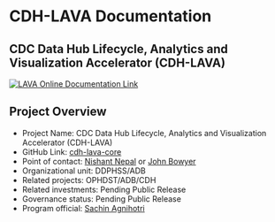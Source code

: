 # CDH-LAVA Documentation

## CDC Data Hub Lifecycle, Analytics and Visualization Accelerator (CDH-LAVA)

[![LAVA Online Documentation Link](docs/_images/web/doc_hero_0.png)](https://improved-adventure-93q4g66.pages.github.io/)

## Project Overview

- Project Name: CDC Data Hub Lifecycle, Analytics and Visualization Accelerator (CDH-LAVA)
- GitHub Link: [cdh-lava-core](https://github.com/cdcent/cdh-lava-core)
- Point of contact: [Nishant Nepal](mailto:tyf7@cdc.gov) or [John Bowyer](mailto:zfi4@cdc.gov)
- Organizational unit: DDPHSS/ADB
- Related projects: OPHDST/ADB/CDH
- Related investments:  Pending Public Release
- Governance status: Pending Public Release
- Program official:  [Sachin Agnihotri](mailto:sax5@cdc.gov)
